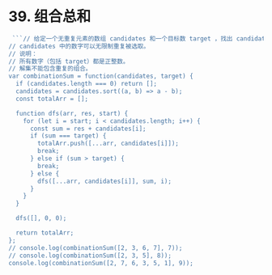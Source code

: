 # 39. 组合总和

```js
 ```// 给定一个无重复元素的数组 candidates 和一个目标数 target ，找出 candidates 中所有可以使数字和为 target 的组合。
// candidates 中的数字可以无限制重复被选取。
// 说明：
// 所有数字（包括 target）都是正整数。
// 解集不能包含重复的组合。
var combinationSum = function(candidates, target) {
  if (candidates.length === 0) return [];
  candidates = candidates.sort((a, b) => a - b);
  const totalArr = [];

  function dfs(arr, res, start) {
    for (let i = start; i < candidates.length; i++) {
      const sum = res + candidates[i];
      if (sum === target) {
        totalArr.push([...arr, candidates[i]]);
        break;
      } else if (sum > target) {
        break;
      } else {
        dfs([...arr, candidates[i]], sum, i);
      }
    }
  }

  dfs([], 0, 0);

  return totalArr;
};
// console.log(combinationSum([2, 3, 6, 7], 7));
// console.log(combinationSum([2, 3, 5], 8));
console.log(combinationSum([2, 7, 6, 3, 5, 1], 9));
